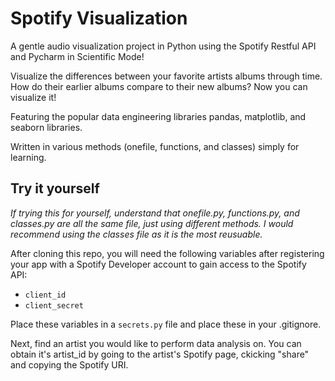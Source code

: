 # Spotify Visualization
A gentle audio visualization project in Python using the Spotify Restful API and Pycharm in Scientific Mode!

Visualize the differences between your favorite artists albums through time. How do their earlier albums compare to their new albums? Now you can visualize it!

Featuring the popular data engineering libraries pandas, matplotlib, and seaborn libraries.

Written in various methods (onefile, functions, and classes) simply for learning. 

## Try it yourself
*If trying this for yourself, understand that onefile.py, functions.py, and classes.py are all the same file, just using different methods. 
I would recommend using the classes file as it is the most reusuable.*

After cloning this repo, you will need the following variables after registering your app with a Spotify Developer account to gain access to the Spotify API:
- `client_id`
- `client_secret`

Place these variables in a `secrets.py` file and place these in your .gitignore.

Next, find an artist you would like to perform data analysis on. You can obtain it's artist_id by going to the artist's Spotify page, ckicking "share" and copying the Spotify URI.


